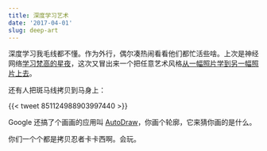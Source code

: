 ```yaml
---
title: 深度学习艺术
date: '2017-04-01'
slug: deep-art
---
```


深度学习我毛线都不懂。作为外行，偶尔凑热闹看看他们都忙活些啥。上次是神经网络[学习梵高的星夜](https://github.com/jcjohnson/neural-style)，这次又冒出来一个把任意艺术风格[从一幅照片学到另一幅照片上去](https://github.com/luanfujun/deep-photo-styletransfer)。

还有人把斑马线拷贝到马身上：

{{< tweet 851124988903997440 >}}

Google 还搞了个画画的应用叫 [AutoDraw](https://www.autodraw.com)，你画个轮廓，它来猜你画的是什么。

你们一个个都是拷贝忍者卡卡西啊。会玩。
